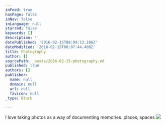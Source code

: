 ```yaml
---
inFeed: true
hasPage: false
inNav: false
inLanguage: null
starred: false
keywords: []
description: ''
datePublished: '2016-02-15T08:09:13.106Z'
dateModified: '2016-02-15T08:07:44.408Z'
title: Photography
author: []
sourcePath: _posts/2016-02-15-photography.md
published: true
authors: []
publisher:
  name: null
  domain: null
  url: null
  favicon: null
_type: Blurb

---
```

I love taking photos as a way of documenting memories. places, spaces ![](https://the-grid-user-content.s3-us-west-2.amazonaws.com/e1abc4ae-e2f4-4bae-8bd2-0454d50582fb.jpg)